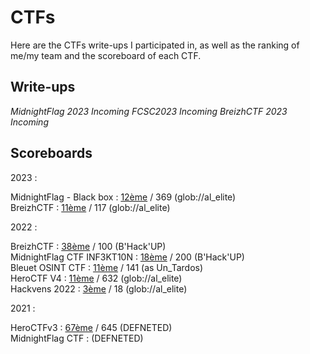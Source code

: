 # CTFs

Here are the CTFs write-ups I participated in, as well as the ranking of me/my team and the scoreboard of each CTF.

## Write-ups

*MidnightFlag 2023 Incoming*
*FCSC2023 Incoming*
*BreizhCTF 2023 Incoming*

## Scoreboards

2023 :

MidnightFlag - Black box : [12ème](./Scoreboards/2023/Scoreboard_MidnightFlagCTF_2023.png) / 369 (glob://al_elite)  
BreizhCTF : [11ème](./Scoreboards/2023/Scoreboard_BreizhCTF_2023.jpg) / 117 (glob://al_elite)  

2022 :

BreizhCTF : [38ème](./Scoreboards/2022/Scoreboard_BreizhCTF_2022.png) / 100 (B'Hack'UP)  
MidnightFlag CTF INF3KT10N : [18ème](https://ctftime.org/event/1610/) / 200 (B'Hack'UP)  
Bleuet OSINT CTF : [11ème](./Scoreboards/2022/Scoreboard_Bleuet_OSINT_CTF_2022.png) / 141 (as Un_Tardos)  
HeroCTF V4 : [11ème](./Scoreboards/2022/Scoreboard_HeroCTF_2022.jpg) / 632 (glob://al_elite)  
Hackvens 2022 : [3ème](https://ctftime.org/event/1713) / 18 (glob://al_elite)  

2021 :

HeroCTFv3 : [67ème](https://ctftime.org/event/1284) / 645 (DEFNETED)  
MidnightFlag CTF : (DEFNETED)  


